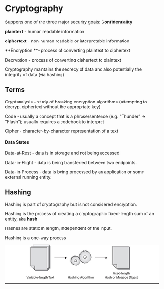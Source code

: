 # Cryptography

Supports one of the three major security goals: **Confidentiality**

**plaintext** - human readable information

**ciphertext** - non-human readable or interpretable information

**Encryption **- process of converting plaintext to ciphertext

Decryption - process of converting ciphertext to plaintext

Cryptography maintains the secrecy of data and also potentially the integrity of data \(via hashing\)

## Terms

Cryptanalysis - study of breaking encryption algorithms \(attempting to decrypt ciphertext without the appropriate key\)

Code - usually a concept that is a phrase/sentence \(e.g. "Thunder" -&gt; "Flash"\); usually requires a codebook to interpret

Cipher - character-by-character representation of a text

#### Data States

Data-at-Rest - data is in storage and not being accessed

Data-in-Flight - data is being transferred between two endpoints.

Data-in-Process - data is being processed by an application or some external running entity.

## Hashing

Hashing is part of cryptography but is not considered encryption.

Hashing is the process of creating a cryptographic fixed-length sum of an entity, aka **hash**

Hashes are static in length, independent of the input.

Hashing is a one-way process

![](/assets/crypt-1.png)

